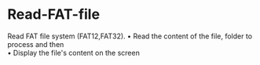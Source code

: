 # Read-FAT-file

Read FAT file system (FAT12,FAT32).
  • Read the content of the file, folder to process and then           
  • Display the file's content on the screen
